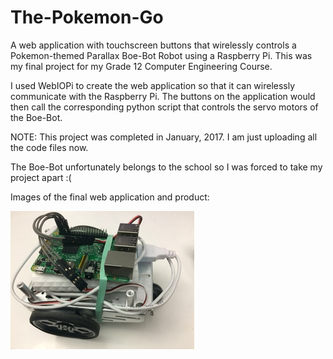 # The-Pokemon-Go
A web application with touchscreen buttons that wirelessly controls a Pokemon-themed Parallax Boe-Bot Robot using a Raspberry Pi.
This was my final project for my Grade 12 Computer Engineering Course.

I used WebIOPi to create the web application so that it can wirelessly communicate with the Raspberry Pi. The buttons on the
application would then call the corresponding python script that controls the servo motors of the Boe-Bot. 

NOTE: This project was completed in January, 2017. I am just uploading all the code files now.

The Boe-Bot unfortunately belongs to the school so I was forced to take my project apart :(

Images of the final web application and product: 

![alt text](https://raw.githubusercontent.com/carrotdonut/The-Pokemon-Go/master/project_images/img3.jpg)





